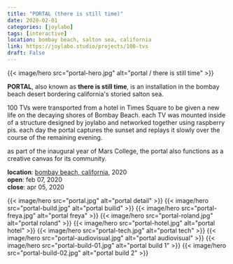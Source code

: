 ```yaml
---
title: "PORTAL (there is still time)"
date: 2020-02-01
categories: [joylabo]
tags: [interactive]
location: bombay beach, salton sea, california
link: https://joylabo.studio/projects/100-tvs
draft: False
---
```


{{< image/hero src="portal-hero.jpg" alt="portal / there is still time" >}}

**PORTAL**, also known as **there is still time**, is an installation in the bombay beach desert bordering california's storied salton sea.  

100 TVs were transported from a hotel in Times Square to be given a new life on the decaying shores of Bombay Beach. each TV was mounted inside of a structure designed by joylabo and networked together using raspberry pis. each day the portal captures the sunset and replays it slowly over the course of the remaining evening. 

as part of the inaugural year of Mars College, the portal also functions as a creative canvas for its community. 

**location**: [bombay beach, california](https://mars.college), 2020\
**open**: feb 07, 2020\
**close**: apr 05, 2020

{{< image/hero src="portal.jpg" alt="portal detail" >}}
{{< image/hero src="portal-build.jpg" alt="portal builid" >}}
{{< image/hero src="portal-freya.jpg" alt="portal freya" >}}
{{< image/hero src="portal-roland.jpg" alt="portal roland" >}}
{{< image/hero src="portal-hotel.jpg" alt="portal hotel" >}}
{{< image/hero src="portal-tech.jpg" alt="portal tech" >}}
{{< image/hero src="portal-audiovisual.jpg" alt="portal audiovisual" >}}
{{< image/hero src="portal-build-01.jpg" alt="portal build 1" >}}
{{< image/hero src="portal-build-02.jpg" alt="portal build 2" >}}
